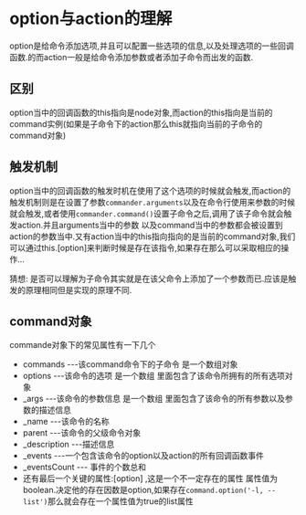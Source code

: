# option与action的理解
option是给命令添加选项,并且可以配置一些选项的信息,以及处理选项的一些回调函数.的而action一般是给命令添加参数或者添加子命令而出发的函数.

## 区别
option当中的回调函数的this指向是node对象,而action的this指向是当前的command实例(如果是子命令下的action那么this就指向当前的子命令的command对象)

## 触发机制
option当中的回调函数的触发时机在使用了这个选项的时候就会触发,而action的触发机制则是在设置了参数`commander.arguments`以及在命令行使用来参数的时候就会触发,或者使用`commander.command()`设置子命令之后,调用了该子命令就会触发action.并且arguments当中的参数 以及command当中的参数都会被设置到action的参数当中.又有action当中的this指向指向的是当前的command对象,我们可以通过this.[option]来判断时候是存在该指令,如果存在那么可以采取相应的操作...

猜想: 是否可以理解为子命令其实就是在该父命令上添加了一个参数而已.应该是触发的原理相同但是实现的原理不同.

## command对象
commande对象下的常见属性有一下几个
- commands ---该command命令下的子命令 是一个数组对象
- options  ---该命令的选项 是一个数组 里面包含了该命令所拥有的所有选项对象
- _args    ---该命令的参数信息 是一个数组  里面包含了该命令的所有参数以及参数的描述信息
- _name    ---该命令的名称
- parent   ---该命令的父级命令对象
- _description ---描述信息
- _events  ---一个包含该命令的option以及action的所有回调函数事件
- _eventsCount  --- 事件的个数总和
- 还有最后一个关键的属性:[option] ,这是一个不一定存在的属性 属性值为boolean.决定他的存在因数是option,如果存在`command.option('-l, --list')`那么就会存在一个属性值为true的list属性
